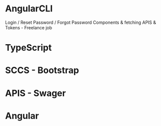 # AngularCLI
Login / Reset Password / Forgot Password Components & fetching APIS & Tokens - Freelance job

# TypeScript
# SCCS - Bootstrap 
# APIS - Swager 
# Angular


